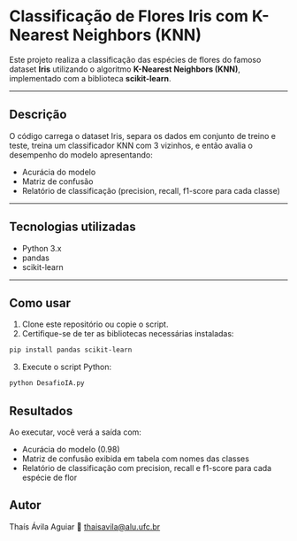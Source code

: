 # Classificação de Flores Iris com K-Nearest Neighbors (KNN)

Este projeto realiza a classificação das espécies de flores do famoso dataset **Iris** utilizando o algoritmo **K-Nearest Neighbors (KNN)**, implementado com a biblioteca **scikit-learn**.

---

## Descrição

O código carrega o dataset Iris, separa os dados em conjunto de treino e teste, treina um classificador KNN com 3 vizinhos, e então avalia o desempenho do modelo apresentando:

- Acurácia do modelo
- Matriz de confusão
- Relatório de classificação (precision, recall, f1-score para cada classe)

---

## Tecnologias utilizadas

- Python 3.x
- pandas
- scikit-learn

---

## Como usar

1. Clone este repositório ou copie o script.
2. Certifique-se de ter as bibliotecas necessárias instaladas:
```bash
pip install pandas scikit-learn
```

3. Execute o script Python:
```bash
python DesafioIA.py
```
## Resultados 
Ao executar, você verá a saída com:

- Acurácia do modelo (0.98)
- Matriz de confusão exibida em tabela com nomes das classes
- Relatório de classificação com precision, recall e f1-score para cada espécie de flor

## Autor
Thaís Ávila Aguiar
📧 thaisavila@alu.ufc.br